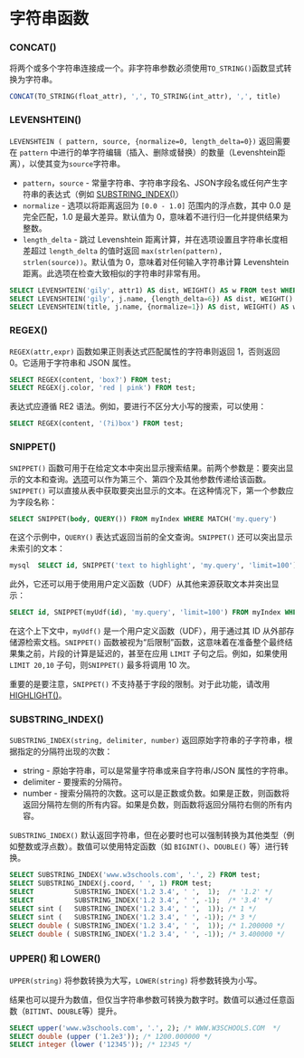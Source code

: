 # 字符串函数

### CONCAT()
将两个或多个字符串连接成一个。非字符串参数必须使用`TO_STRING()`函数显式转换为字符串。

```sql
CONCAT(TO_STRING(float_attr), ',', TO_STRING(int_attr), ',', title)
```

### LEVENSHTEIN()
`LEVENSHTEIN ( pattern, source, {normalize=0, length_delta=0})` 返回需要在 `pattern` 中进行的单字符编辑（插入、删除或替换）的数量（Levenshtein距离），以使其变为`source`字符串。

   * `pattern`，`source` - 常量字符串、字符串字段名、JSON字段名或任何产生字符串的表达式（例如 [SUBSTRING_INDEX()](../Functions/String_functions.md#SUBSTRING_INDEX%28%29)）
   * `normalize` - 选项以将距离返回为 `[0.0 - 1.0]` 范围内的浮点数，其中 0.0 是完全匹配，1.0 是最大差异。默认值为 0，意味着不进行归一化并提供结果为整数。
   * `length_delta` - 跳过 Levenshtein 距离计算，并在选项设置且字符串长度相差超过 `length_delta` 的值时返回 `max(strlen(pattern), strlen(source))`。默认值为 0，意味着对任何输入字符串计算 Levenshtein 距离。此选项在检查大致相似的字符串时非常有用。

``` sql
SELECT LEVENSHTEIN('gily', attr1) AS dist, WEIGHT() AS w FROM test WHERE MATCH('test') ORDER BY w DESC, dist ASC;
SELECT LEVENSHTEIN('gily', j.name, {length_delta=6}) AS dist, WEIGHT() AS w FROM test WHERE MATCH('test') ORDER BY w DESC;
SELECT LEVENSHTEIN(title, j.name, {normalize=1}) AS dist, WEIGHT() AS w FROM test WHERE MATCH ('test') ORDER BY w DESC, dist ASC;
```

### REGEX()
`REGEX(attr,expr)` 函数如果正则表达式匹配属性的字符串则返回 1，否则返回 0。它适用于字符串和 JSON 属性。

```sql
SELECT REGEX(content, 'box?') FROM test;
SELECT REGEX(j.color, 'red | pink') FROM test;
```

表达式应遵循 RE2 语法。例如，要进行不区分大小写的搜索，可以使用：
```sql
SELECT REGEX(content, '(?i)box') FROM test;
```

### SNIPPET()
`SNIPPET()` 函数可用于在给定文本中突出显示搜索结果。前两个参数是：要突出显示的文本和查询。[选项](../Searching/Highlighting.md#Highlighting-options)可以作为第三个、第四个及其他参数传递给该函数。`SNIPPET()` 可以直接从表中获取要突出显示的文本。在这种情况下，第一个参数应为字段名称：

```sql
SELECT SNIPPET(body, QUERY()) FROM myIndex WHERE MATCH('my.query')
```

在这个示例中，`QUERY()` 表达式返回当前的全文查询。`SNIPPET()` 还可以突出显示未索引的文本：

```sql
mysql  SELECT id, SNIPPET('text to highlight', 'my.query', 'limit=100') FROM myIndex WHERE MATCH('my.query')
```

此外，它还可以用于使用用户定义函数（UDF）从其他来源获取文本并突出显示：

```sql
SELECT id, SNIPPET(myUdf(id), 'my.query', 'limit=100') FROM myIndex WHERE MATCH('my.query')
```

在这个上下文中，`myUdf()` 是一个用户定义函数（UDF），用于通过其 ID 从外部存储源检索文档。`SNIPPET()` 函数被视为“后限制”函数，这意味着在准备整个最终结果集之前，片段的计算是延迟的，甚至在应用 `LIMIT` 子句之后。例如，如果使用 `LIMIT 20,10` 子句，则`SNIPPET()` 最多将调用 10 次。

重要的是要注意，`SNIPPET()` 不支持基于字段的限制。对于此功能，请改用 [HIGHLIGHT()](../Searching/Highlighting.md#Highlighting-via-SQL)。

### SUBSTRING_INDEX()

<!-- example substring_index -->
`SUBSTRING_INDEX(string, delimiter, number)` 返回原始字符串的子字符串，根据指定的分隔符出现的次数：

   *   string - 原始字符串，可以是常量字符串或来自字符串/JSON 属性的字符串。
   *   delimiter - 要搜索的分隔符。
   *   number - 搜索分隔符的次数。这可以是正数或负数。如果是正数，则函数将返回分隔符左侧的所有内容。如果是负数，则函数将返回分隔符右侧的所有内容。

`SUBSTRING_INDEX()` 默认返回字符串，但在必要时也可以强制转换为其他类型（例如整数或浮点数）。数值可以使用特定函数（如 `BIGINT()`、`DOUBLE()` 等）进行转换。

<!-- request SQL -->
```sql
SELECT SUBSTRING_INDEX('www.w3schools.com', '.', 2) FROM test;
SELECT SUBSTRING_INDEX(j.coord, ' ', 1) FROM test;
SELECT          SUBSTRING_INDEX('1.2 3.4', ' ',  1);  /* '1.2' */
SELECT          SUBSTRING_INDEX('1.2 3.4', ' ', -1);  /* '3.4' */
SELECT sint (   SUBSTRING_INDEX('1.2 3.4', ' ',  1)); /* 1 */
SELECT sint (   SUBSTRING_INDEX('1.2 3.4', ' ', -1)); /* 3 */
SELECT double ( SUBSTRING_INDEX('1.2 3.4', ' ',  1)); /* 1.200000 */
SELECT double ( SUBSTRING_INDEX('1.2 3.4', ' ', -1)); /* 3.400000 */
```

<!-- end -->

### UPPER() 和 LOWER()

`UPPER(string)` 将参数转换为大写，`LOWER(string)` 将参数转换为小写。

结果也可以提升为数值，但仅当字符串参数可转换为数字时。数值可以通过任意函数（`BITINT`、`DOUBLE`等）提升。

```sql
SELECT upper('www.w3schools.com', '.', 2); /* WWW.W3SCHOOLS.COM  */
SELECT double (upper ('1.2e3')); /* 1200.000000 */
SELECT integer (lower ('12345')); /* 12345 */
```
<!-- proofread -->
